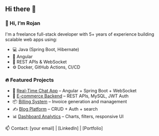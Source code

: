 ## Hi there 👋

### 👋 Hi, I’m Rojan

I'm a freelance full-stack developer with 5+ years of experience building scalable web apps using:
- 💻 Java (Spring Boot, Hibernate)
- 🧩 Angular
- 🔌 REST APIs & WebSocket
- ⚙️ Docker, GitHub Actions, CI/CD

### 🔥 Featured Projects

- 🧠 [Real-Time Chat App](link) – Angular + Spring Boot + WebSocket
- 🛒 [E-commerce Backend](link) – REST APIs, MySQL, JWT Auth
- 📦 [Billing System](link) – Invoice generation and management
- ✍️ [Blog Platform](link) – CRUD + Auth + search
- 📊 [Dashboard Analytics](link) – Charts, filters, responsive UI

📫 Contact: [your email] | [LinkedIn] | [Portfolio]

